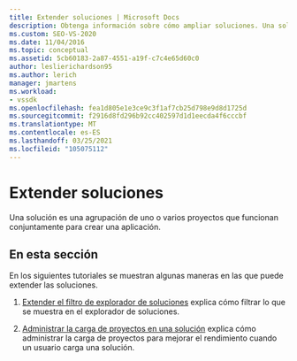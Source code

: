 ```yaml
---
title: Extender soluciones | Microsoft Docs
description: Obtenga información sobre cómo ampliar soluciones. Una solución es una agrupación de uno o varios proyectos que funcionan conjuntamente para crear una aplicación.
ms.custom: SEO-VS-2020
ms.date: 11/04/2016
ms.topic: conceptual
ms.assetid: 5cb60183-2a87-4551-a19f-c7c4e65d60c0
author: leslierichardson95
ms.author: lerich
manager: jmartens
ms.workload:
- vssdk
ms.openlocfilehash: fea1d805e1e3ce9c3f1af7cb25d798e9d8d1725d
ms.sourcegitcommit: f2916d8fd296b92cc402597d1d1eecda4f6cccbf
ms.translationtype: MT
ms.contentlocale: es-ES
ms.lasthandoff: 03/25/2021
ms.locfileid: "105075112"
---
```

# <a name="extend-solutions"></a>Extender soluciones
Una solución es una agrupación de uno o varios proyectos que funcionan conjuntamente para crear una aplicación.

## <a name="in-this-section"></a>En esta sección
 En los siguientes tutoriales se muestran algunas maneras en las que puede extender las soluciones.

1. [Extender el filtro de explorador de soluciones](../extensibility/extending-the-solution-explorer-filter.md) explica cómo filtrar lo que se muestra en el explorador de soluciones.

2. [Administrar la carga de proyectos en una solución](../extensibility/managing-project-loading-in-a-solution.md) explica cómo administrar la carga de proyectos para mejorar el rendimiento cuando un usuario carga una solución.
